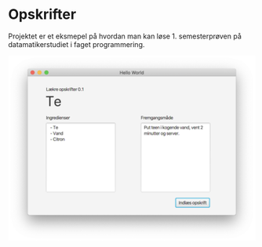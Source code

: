 # Opskrifter

Projektet er et eksmepel på hvordan man kan løse 1. semesterprøven på datamatikerstudiet i faget programmering. 


![GUI](https://raw.githubusercontent.com/andracs/Opskrifter/master/src/GUI/GUI.png?token=ABKELNZDQZCQCVMY3MVG34C74ECNI)
